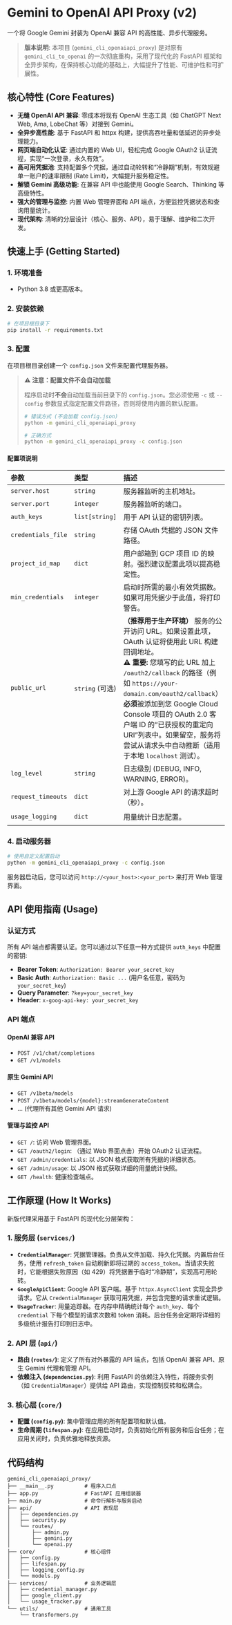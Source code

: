 # Gemini to OpenAI API Proxy (v2)

一个将 Google Gemini 封装为 OpenAI 兼容 API 的高性能、异步代理服务。

> **版本说明**: 本项目 (`gemini_cli_openaiapi_proxy`) 是对原有 `gemini_cli_to_openai` 的一次彻底重构，采用了现代化的 FastAPI 框架和全异步架构，在保持核心功能的基础上，大幅提升了性能、可维护性和可扩展性。

## 核心特性 (Core Features)

- **无缝 OpenAI API 兼容**: 零成本将现有 OpenAI 生态工具（如 ChatGPT Next Web, Ama, LobeChat 等）对接到 Gemini。
- **全异步高性能**: 基于 FastAPI 和 httpx 构建，提供高吞吐量和低延迟的异步处理能力。
- **网页端自动化认证**: 通过内置的 Web UI，轻松完成 Google OAuth2 认证流程，实现“一次登录，永久有效”。
- **高可用凭据池**: 支持配置多个凭据，通过自动轮转和“冷静期”机制，有效规避单一账户的速率限制 (Rate Limit)，大幅提升服务稳定性。
- **解锁 Gemini 高级功能**: 在兼容 API 中也能使用 Google Search、Thinking 等高级特性。
- **强大的管理与监控**: 内置 Web 管理界面和 API 端点，方便监控凭据状态和查询用量统计。
- **现代架构**: 清晰的分层设计（核心、服务、API），易于理解、维护和二次开发。

## 快速上手 (Getting Started)

### 1. 环境准备

- Python 3.8 或更高版本。

### 2. 安装依赖

```bash
# 在项目根目录下
pip install -r requirements.txt
```

### 3. 配置

在项目根目录创建一个 `config.json` 文件来配置代理服务器。

> **⚠️ 注意：配置文件不会自动加载**
>
> 程序启动时**不会**自动加载当前目录下的 `config.json`。您必须使用 `-c` 或 `--config` 参数显式指定配置文件路径，否则将使用内置的默认配置。
>
> ```bash
> # 错误方式 (不会加载 config.json)
> python -m gemini_cli_openaiapi_proxy
>
> # 正确方式
> python -m gemini_cli_openaiapi_proxy -c config.json
> ```

#### 配置项说明

| 参数 | 类型 | 描述 | 默认值 |
| :--- | :--- | :--- | :--- |
| `server.host` | `string` | 服务器监听的主机地址。 | `"0.0.0.0"` |
| `server.port` | `integer` | 服务器监听的端口。 | `8889` |
| `auth_keys` | `list[string]` | 用于 API 认证的密钥列表。 | `["123456"]` |
| `credentials_file` | `string` | 存储 OAuth 凭据的 JSON 文件路径。 | `"credentials1.json"` |
| `project_id_map` | `dict` | 用户邮箱到 GCP 项目 ID 的映射。强烈建议配置此项以提高稳定性。 | `{}` |
| `min_credentials` | `integer` | 启动时所需的最小有效凭据数。如果可用凭据少于此值，将打印警告。 | `1` |
| `public_url` | `string` (可选) | **（推荐用于生产环境）** 服务的公开访问 URL。如果设置此项，OAuth 认证将使用此 URL 构建回调地址。<br>**⚠️ 重要:** 您填写的此 URL 加上 `/oauth2/callback` 的路径（例如 `https://your-domain.com/oauth2/callback`）**必须**被添加到您 Google Cloud Console 项目的 OAuth 2.0 客户端 ID 的“已获授权的重定向 URI”列表中。如果留空，服务将尝试从请求头中自动推断（适用于本地 `localhost` 测试）。 | `null` |
| `log_level` | `string` | 日志级别 (DEBUG, INFO, WARNING, ERROR)。 | `"debug"` |
| `request_timeouts` | `dict` | 对上游 Google API 的请求超时（秒）。 | `{"connect": 60, "read": 90}` |
| `usage_logging` | `dict` | 用量统计日志配置。 | `{"enabled": true, "interval_sec": 30}` |


### 4. 启动服务器

```bash
# 使用自定义配置启动
python -m gemini_cli_openaiapi_proxy -c config.json
```

服务器启动后，您可以访问 `http://<your_host>:<your_port>` 来打开 Web 管理界面。

## API 使用指南 (Usage)

### 认证方式

所有 API 端点都需要认证。您可以通过以下任意一种方式提供 `auth_keys` 中配置的密钥:

- **Bearer Token**: `Authorization: Bearer your_secret_key`
- **Basic Auth**: `Authorization: Basic ...` (用户名任意，密码为 `your_secret_key`)
- **Query Parameter**: `?key=your_secret_key`
- **Header**: `x-goog-api-key: your_secret_key`

### API 端点

#### OpenAI 兼容 API
- `POST /v1/chat/completions`
- `GET /v1/models`

#### 原生 Gemini API
- `GET /v1beta/models`
- `POST /v1beta/models/{model}:streamGenerateContent`
- ... (代理所有其他 Gemini API 请求)

#### 管理与监控 API
- `GET /`: 访问 Web 管理界面。
- `GET /oauth2/login`: （通过 Web 界面点击）开始 OAuth2 认证流程。
- `GET /admin/credentials`: 以 JSON 格式获取所有凭据的详细状态。
- `GET /admin/usage`: 以 JSON 格式获取详细的用量统计快照。
- `GET /health`: 健康检查端点。

## 工作原理 (How It Works)

新版代理采用基于 FastAPI 的现代化分层架构：

### 1. 服务层 (`services/`)
- **`CredentialManager`**: 凭据管理器。负责从文件加载、持久化凭据。内置后台任务，使用 `refresh_token` 自动刷新即将过期的 `access_token`。当请求失败时，它能根据失败原因（如 429）将凭据置于临时“冷静期”，实现高可用轮转。
- **`GoogleApiClient`**: Google API 客户端。基于 `httpx.AsyncClient` 实现全异步请求。它从 `CredentialManager` 获取可用凭据，并包含完整的请求重试逻辑。
- **`UsageTracker`**: 用量追踪器。在内存中精确统计每个 `auth_key`、每个 `credential` 下每个模型的请求次数和 token 消耗。后台任务会定期将详细的多级统计报告打印到日志中。

### 2. API 层 (`api/`)
- **路由 (`routes/`)**: 定义了所有对外暴露的 API 端点，包括 OpenAI 兼容 API、原生 Gemini 代理和管理 API。
- **依赖注入 (`dependencies.py`)**: 利用 FastAPI 的依赖注入特性，将服务实例（如 `CredentialManager`）提供给 API 路由，实现控制反转和松耦合。

### 3. 核心层 (`core/`)
- **配置 (`config.py`)**: 集中管理应用的所有配置项和默认值。
- **生命周期 (`lifespan.py`)**: 在应用启动时，负责初始化所有服务和后台任务；在应用关闭时，负责优雅地释放资源。

## 代码结构

```
gemini_cli_openaiapi_proxy/
├── __main__.py          # 程序入口点
├── app.py               # FastAPI 应用组装器
├── main.py              # 命令行解析与服务启动
├── api/                 # API 表现层
│   ├── dependencies.py
│   ├── security.py
│   └── routes/
│       ├── admin.py
│       ├── gemini.py
│       └── openai.py
├── core/                # 核心组件
│   ├── config.py
│   ├── lifespan.py
│   ├── logging_config.py
│   └── models.py
├── services/            # 业务逻辑层
│   ├── credential_manager.py
│   ├── google_client.py
│   └── usage_tracker.py
└── utils/               # 通用工具
    └── transformers.py
